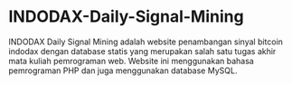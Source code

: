 # INDODAX-Daily-Signal-Mining
INDODAX Daily Signal Mining adalah website penambangan sinyal bitcoin indodax dengan database statis yang merupakan salah satu tugas akhir mata kuliah pemrograman web. Website ini menggunakan bahasa pemrograman PHP dan juga menggunakan database MySQL.
